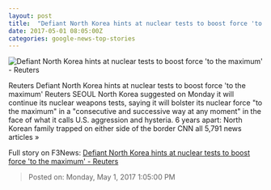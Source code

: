 ```yaml
---
layout: post
title:  "Defiant North Korea hints at nuclear tests to boost force 'to the maximum' - Reuters"
date: 2017-05-01 08:05:00Z
categories: google-news-top-stories
---
```


![Defiant North Korea hints at nuclear tests to boost force 'to the maximum' - Reuters](http://s3.reutersmedia.net/resources/r/?m=02&d=20170430&t=2&i=1182665651&w=&fh=545px&fw=&ll=&pl=&sq=&r=LYNXMPED3T04P)

Reuters Defiant North Korea hints at nuclear tests to boost force 'to the maximum' Reuters SEOUL North Korea suggested on Monday it will continue its nuclear weapons tests, saying it will bolster its nuclear force "to the maximum" in a "consecutive and successive way at any moment" in the face of what it calls U.S. aggression and hysteria. 6 years apart: North Korean family trapped on either side of the border CNN all 5,791 news articles »


Full story on F3News: [Defiant North Korea hints at nuclear tests to boost force 'to the maximum' - Reuters](http://www.f3nws.com/n/eRYUFD)

> Posted on: Monday, May 1, 2017 1:05:00 PM
